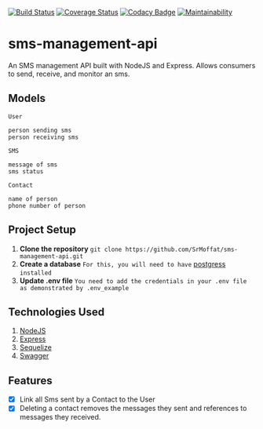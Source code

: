 [![Build Status](https://travis-ci.org/SrMoffat/MyDiary.svg?branch=ch-refactor-tests)](https://travis-ci.org/SrMoffat/MyDiary)
[![Coverage Status](https://coveralls.io/repos/github/SrMoffat/MyDiary/badge.svg?branch=ch-refactor-tests)](https://coveralls.io/github/SrMoffat/MyDiary?branch=ch-refactor-tests)
[![Codacy Badge](https://api.codacy.com/project/badge/Grade/1035762f60c44fc4a83ed5900b7eeecd)](https://www.codacy.com/app/SrMoffat/MyDiary?utm_source=github.com&amp;utm_medium=referral&amp;utm_content=SrMoffat/MyDiary&amp;utm_campaign=Badge_Grade)
[![Maintainability](https://api.codeclimate.com/v1/badges/f981ab50b5790bf90bab/maintainability)](https://codeclimate.com/github/SrMoffat/MyDiary/maintainability)

# sms-management-api
An SMS management API built with NodeJS and Express. Allows consumers to send, receive, and monitor an sms. 

## Models
`User`
```
person sending sms
person receiving sms
```

`SMS`
```
message of sms
sms status
```

`Contact`
```
name of person
phone number of person
```

## Project Setup
1. **Clone the repository**
`git clone https://github.com/SrMoffat/sms-management-api.git`
2. **Create a database**
`For this, you will need to have` [postgress](https://www.postgresql.org/download/) `installed`
3. **Update .env file**
`You need to add the credentials in your .env file as demonstrated by .env_example`

## Technologies Used
1. [NodeJS](https://nodejs.org/en/docs/)
2. [Express](https://expressjs.com/)
3. [Sequelize](https://sequelize.org/)
4. [Swagger](https://swagger.io/docs/)


## Features
- [x] Link all Sms sent by a Contact to the User
- [x] Deleting a contact removes the messages they sent and references to messages they received.
